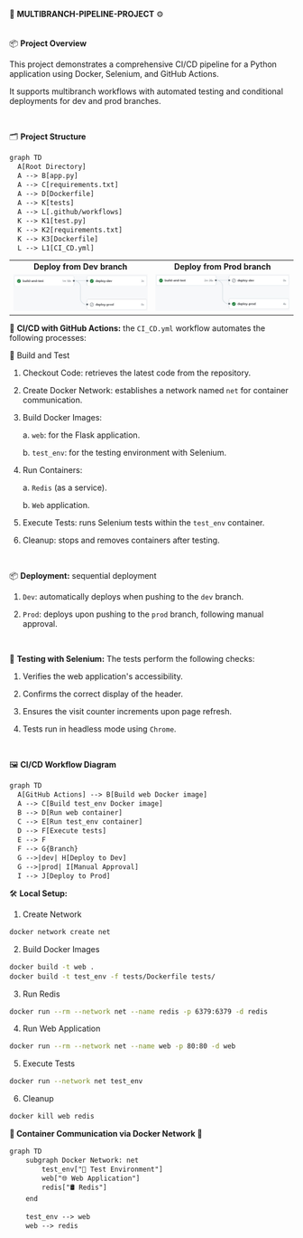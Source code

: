 🤖 **MULTIBRANCH-PIPELINE-PROJECT** ⚙️
<br><br><br>
📦 **Project Overview**

This project demonstrates a comprehensive CI/CD pipeline for a Python application using Docker, Selenium, and GitHub Actions.
 
It supports multibranch workflows with automated testing and conditional deployments for dev and prod branches.

<br>

🗂️ **Project Structure**

```mermaid
graph TD
  A[Root Directory]
  A --> B[app.py]
  A --> C[requirements.txt]
  A --> D[Dockerfile]
  A --> K[tests]
  A --> L[.github/workflows]
  K --> K1[test.py]
  K --> K2[requirements.txt]
  K --> K3[Dockerfile]
  L --> L1[CI_CD.yml]
```

<div align="center"> <table> <tr> <td align="center"><b>Deploy from Dev branch</b></td> <td align="center"><b>Deploy from Prod branch</b></td> </tr> <tr> <td align="center"> <img src="dev.jpg" alt="Dev branch deploy" style="max-width: 100%; height: auto;"/> </td> <td align="center"> <img src="prod.jpg" alt="Prod branch deploy" style="max-width: 100%; height: auto;"/> </td> </tr> </table> </div>

🚀 **CI/CD with GitHub Actions:** the `CI_CD.yml` workflow automates the following processes:

🔨 Build and Test

1. Checkout Code: retrieves the latest code from the repository.
   
2. Create Docker Network: establishes a network named `net` for container communication.
   
3. Build Docker Images:
   
   a. `web`: for the Flask application.
   
   b. `test_env`: for the testing environment with Selenium.
   
4. Run Containers:
   
   a. `Redis` (as a service).
   
   b. `Web` application.

5. Execute Tests: runs Selenium tests within the `test_env` container.
   
6. Cleanup: stops and removes containers after testing.
<br>

📦 **Deployment:** sequential deployment

1. `Dev`: automatically deploys when pushing to the `dev` branch.
   
2. `Prod`: deploys upon pushing to the `prod` branch, following manual approval.
<br>

🧪 **Testing with Selenium:** The tests perform the following checks:

1. Verifies the web application's accessibility.
   
2. Confirms the correct display of the header.

3. Ensures the visit counter increments upon page refresh.

4. Tests run in headless mode using `Chrome`.
<br>

🖼️ **CI/CD Workflow Diagram**

```mermaid
graph TD
  A[GitHub Actions] --> B[Build web Docker image]
  A --> C[Build test_env Docker image]
  B --> D[Run web container]
  C --> E[Run test_env container]
  D --> F[Execute tests]
  E --> F
  F --> G{Branch}
  G -->|dev| H[Deploy to Dev]
  G -->|prod| I[Manual Approval]
  I --> J[Deploy to Prod]
```

🛠️ **Local Setup:**
1. Create Network
```bash
docker network create net
```

2. Build Docker Images
```bash
docker build -t web .
docker build -t test_env -f tests/Dockerfile tests/
```

3. Run Redis
```bash
docker run --rm --network net --name redis -p 6379:6379 -d redis
```

4. Run Web Application
```bash
docker run --rm --network net --name web -p 80:80 -d web
```

5. Execute Tests
```bash
docker run --network net test_env
```

6. Cleanup
```bash
docker kill web redis
```

**🐳 Container Communication via Docker Network 🔗**

```mermaid
graph TD
    subgraph Docker Network: net
        test_env["🧪 Test Environment"]
        web["🌐 Web Application"]
        redis["🛢️ Redis"]
    end

    test_env --> web
    web --> redis
```
